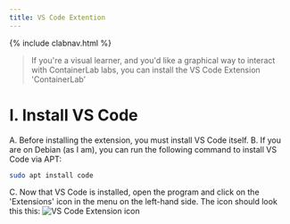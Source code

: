 ```yaml
---
title: VS Code Extention
---
```

{% include clabnav.html %}
> If you're a visual learner, and you'd like a graphical way to interact with ContainerLab labs, you can install the VS Code Extension 'ContainerLab'

# I. Install VS Code
  A. Before installing the extension, you must install VS Code itself.
  B. If you are on Debian (as I am), you can run the following command to install VS Code via APT:
  ```bash
  sudo apt install code
  ```
  C. Now that VS Code is installed, open the program and click on the 'Extensions' icon in the menu on the left-hand side. The icon should look this this: ![VS Code Extension icon](/images/vsCodeExt)
